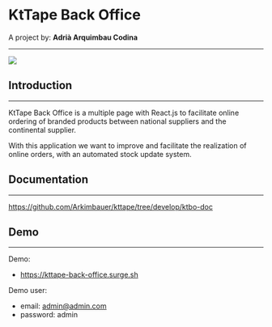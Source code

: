 # KtTape Back Office
A project by:
    **Adrià Arquimbau Codina**

---


![](https://kttape.es/wp-content/uploads/2019/02/Logo-sense-fons-dreta-blanc.png)

## **Introduction**
---
KtTape Back Office is a multiple page with React.js to facilitate online ordering of branded products between national suppliers and the continental supplier.

With this application we want to improve and facilitate the realization of online orders, with an automated stock update system.

## **Documentation**
---

https://github.com/Arkimbauer/kttape/tree/develop/ktbo-doc

## **Demo**
---

Demo: 
+ https://kttape-back-office.surge.sh

Demo user:
+ email: admin@admin.com
+ password: admin